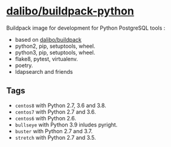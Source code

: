 # [dalibo/buildpack-python](https://hub.docker.com/r/dalibo/buildpack-python)

Buildpack image for development for Python PostgreSQL tools :

- based on [dalibo/buildpack](https://github.com/dalibo/docker-buildpack)
- python2, pip, setuptools, wheel.
- python3, pip, setuptools, wheel.
- flake8, pytest, virtualenv.
- poetry.
- ldapsearch and friends


## Tags

- `centos8` with Python 2.7, 3.6 and 3.8.
- `centos7` with Python 2.7 and 3.6.
- `centos6` with Python 2.6.
- `bullseye` with Python 3.9 inludes pyright.
- `buster` with Python 2.7 and 3.7.
- `stretch` with Python 2.7 and 3.5.
